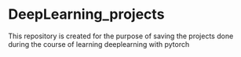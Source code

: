 # DeepLearning_projects


This repository is created for the purpose of saving the projects done during the course of learning deeplearning with pytorch
